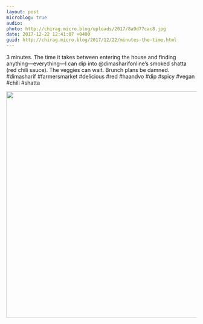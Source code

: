 ```yaml
---
layout: post
microblog: true
audio: 
photo: http://chirag.micro.blog/uploads/2017/8a9d77cac8.jpg
date: 2017-12-22 12:41:07 +0400
guid: http://chirag.micro.blog/2017/12/22/minutes-the-time.html
---
```

3 minutes. The time it takes between entering the house and finding anything—everything—I can dip into @dimasharifonline’s smoked shatta (red chili sauce). The veggies can wait. Brunch plans be damned. #dimasharif #farmersmarket #delicious #red #haandvo #dip #spicy #vegan #chili #shatta

<img src="http://chirag.micro.blog/uploads/2017/8a9d77cac8.jpg" width="600" height="599" />

